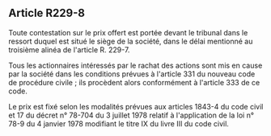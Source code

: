 Article R229-8
----
Toute contestation sur le prix offert est portée devant le tribunal dans le
ressort duquel est situé le siège de la société, dans le délai mentionné au
troisième alinéa de l'article R. 229-7.

Tous les actionnaires intéressés par le rachat des actions sont mis en cause par
la société dans les conditions prévues à l'article 331 du nouveau code de
procédure civile ; ils procèdent alors conformément à l'article 333 de ce code.

Le prix est fixé selon les modalités prévues aux articles 1843-4 du code civil
et 17 du décret n° 78-704 du 3 juillet 1978 relatif à l'application de la loi n°
78-9 du 4 janvier 1978 modifiant le titre IX du livre III du code civil.
